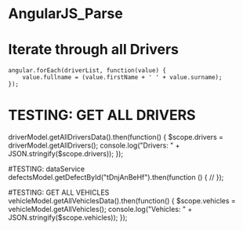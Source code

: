 # AngularJS_Parse 
# Iterate through all Drivers
	angular.forEach(driverList, function(value) {
		value.fullname = (value.firstName + ' ' + value.surname);
	});
# TESTING:  GET ALL DRIVERS
driverModel.getAllDriversData().then(function() {
	$scope.drivers = driverModel.getAllDrivers();
	console.log("Drivers: " +  JSON.stringify($scope.drivers));
});

#TESTING: dataService
defectsModel.getDefectById("tDnjAnBeHf").then(function () {
	//
});

#TESTING: GET ALL VEHICLES
vehicleModel.getAllVehiclesData().then(function() {
	$scope.vehicles = vehicleModel.getAllVehicles();
	console.log("Vehicles: " +  JSON.stringify($scope.vehicles));
});